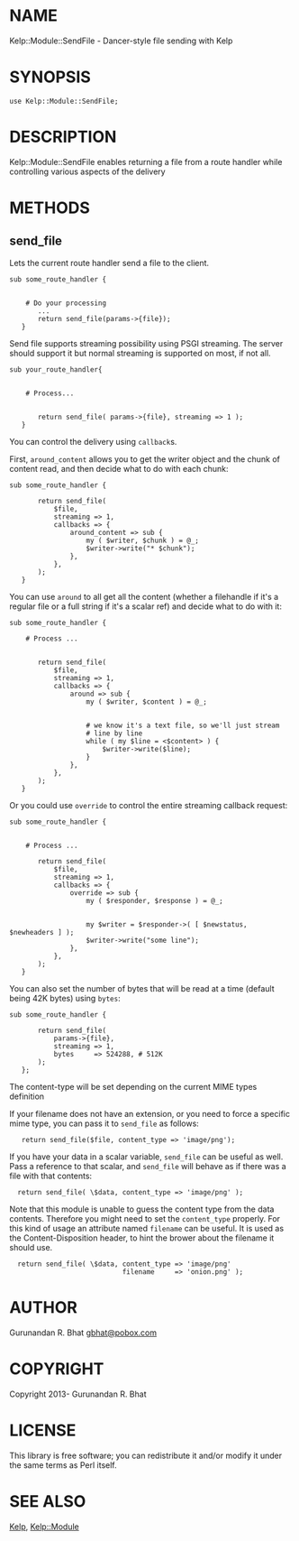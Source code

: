 # NAME

Kelp::Module::SendFile - Dancer-style file sending with Kelp

# SYNOPSIS

    use Kelp::Module::SendFile;

# DESCRIPTION

Kelp::Module::SendFile enables returning a file from a route handler while 
controlling various aspects of the delivery

# METHODS

## send\_file

Lets the current route handler send a file to the client. 

    sub some_route_handler {
    	

       	# Do your processing
           ... 	
           return send_file(params->{file});
       }
    

Send file supports streaming possibility using PSGI streaming. The server should
support it but normal streaming is supported on most, if not all.
 

    sub your_route_handler{
    	

    	# Process...
    	

           return send_file( params->{file}, streaming => 1 );
       }
    

You can control the delivery using `callback`s.
 

First, `around_content` allows you to get the writer object and the chunk of
content read, and then decide what to do with each chunk:
 

    sub some_route_handler {

           return send_file(
               $file,
               streaming => 1,
               callbacks => {
                   around_content => sub {
                       my ( $writer, $chunk ) = @_;
                       $writer->write("* $chunk");
                   },
               },
           );
       }
    

You can use `around` to all get all the content (whether a filehandle if it's
a regular file or a full string if it's a scalar ref) and decide what to do with
it:
 

    sub some_route_handler {

        # Process ...
        

           return send_file(
               $file,
               streaming => 1,
               callbacks => {
                   around => sub {
                       my ( $writer, $content ) = @_;
    

                       # we know it's a text file, so we'll just stream
                       # line by line
                       while ( my $line = <$content> ) {
                           $writer->write($line);
                       }
                   },
               },
           );
       }
    

Or you could use `override` to control the entire streaming callback request:
 

    sub some_route_handler {
    	

    	# Process ...

           return send_file(
               $file,
               streaming => 1,
               callbacks => {
                   override => sub {
                       my ( $responder, $response ) = @_;
    

                       my $writer = $responder->( [ $newstatus, $newheaders ] );
                       $writer->write("some line");
                   },
               },
           );
       }
    

You can also set the number of bytes that will be read at a time (default being
42K bytes) using `bytes`:
 

    sub some_route_handler {

           return send_file(
               params->{file},
               streaming => 1,
               bytes     => 524288, # 512K
           );
       };
    

    

The content-type will be set depending on the current MIME types definition
 

If your filename does not have an extension, or you need to force a
specific mime type, you can pass it to `send_file` as follows:
 

       return send_file($file, content_type => 'image/png');
    

If you have your data in a scalar variable, `send_file` can be useful
as well. Pass a reference to that scalar, and `send_file` will behave
as if there was a file with that contents:
 

      return send_file( \$data, content_type => 'image/png' );
    

Note that this module is unable to guess the content type from the data
contents. Therefore you might need to set the `content_type`
properly. For this kind of usage an attribute named `filename` can be
useful.  It is used as the Content-Disposition header, to hint the
brower about the filename it should use.
 

      return send_file( \$data, content_type => 'image/png'
                                filename     => 'onion.png' );
    

# AUTHOR

Gurunandan R. Bhat <gbhat@pobox.com>

# COPYRIGHT

Copyright 2013- Gurunandan R. Bhat

# LICENSE

This library is free software; you can redistribute it and/or modify
it under the same terms as Perl itself.

# SEE ALSO

[Kelp](http://search.cpan.org/perldoc?Kelp), [Kelp::Module](http://search.cpan.org/perldoc?Kelp::Module)
